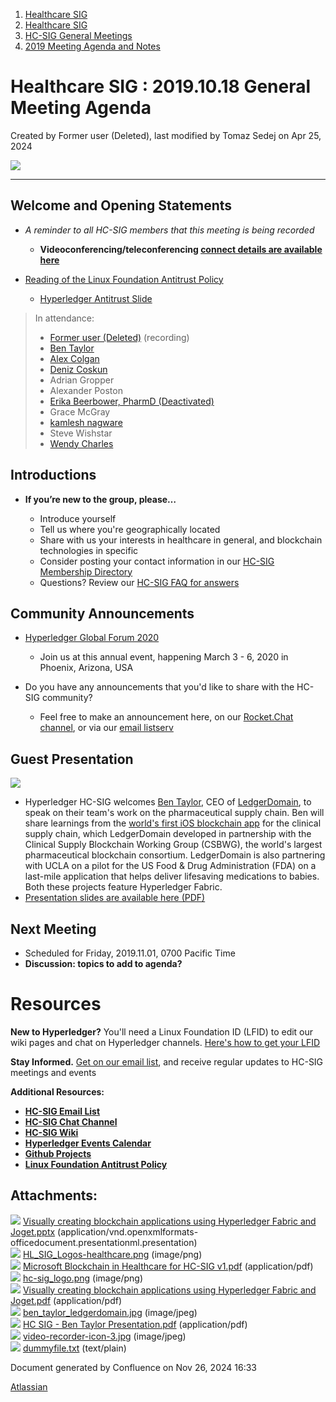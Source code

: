 1. [Healthcare SIG](index.html)
2. [Healthcare SIG](Healthcare-SIG_20545573.html)
3. [HC-SIG General Meetings](HC-SIG-General-Meetings_20545763.html)
4. [2019 Meeting Agenda and Notes](2019-Meeting-Agenda-and-Notes_20555030.html)

# Healthcare SIG : 2019.10.18 General Meeting Agenda

Created by Former user (Deleted), last modified by Tomaz Sedej on Apr 25, 2024

![](attachments/20552806/20562656.png?width=550)

* * *

## **Welcome and Opening Statements**

- *A reminder to all HC-SIG members that this meeting is being recorded*
  
  - **Videoconferencing/teleconferencing [connect details are available here](https://lf-hyperledger.atlassian.net/wiki/display/HCSIG/HC-SIG+General+Meetings)**
- [Reading of the Linux Foundation Antitrust Policy](https://www.linuxfoundation.org/antitrust-policy "https://www.linuxfoundation.org/antitrust-policy")
  
  - [Hyperledger Antitrust Slide](https://tinyurl.com/HL-antitrust-slide "https://tinyurl.com/HL-antitrust-slide")

> In attendance:
> 
> - [Former user (Deleted)](https://lf-hyperledger.atlassian.net/wiki/people/70121:1a1a7b2a-4a17-4cd3-ad01-b07410e6fece?ref=confluence) (recording)
> - [Ben Taylor](https://lf-hyperledger.atlassian.net/wiki/people/5e0f9bdd3ebba10e937f2211?ref=confluence)
> - [Alex Colgan](https://lf-hyperledger.atlassian.net/wiki/people/5bcf3f5f8995b717bb1b7035?ref=confluence)
> - [Deniz Coskun](https://lf-hyperledger.atlassian.net/wiki/people/5e7e004847dc780c3c85441c?ref=confluence)
> - Adrian Gropper
> - Alexander Poston
> - [Erika Beerbower, PharmD (Deactivated)](https://lf-hyperledger.atlassian.net/wiki/people/712020:1a6258bb-624a-4581-8bb6-1e503b3d2f5f?ref=confluence)
> - Grace McGray
> - [kamlesh nagware](https://lf-hyperledger.atlassian.net/wiki/people/557058:8e1fc425-f938-4b39-ad13-9cd8b0ddde52?ref=confluence)
> - Steve Wishstar
> - [Wendy Charles](https://lf-hyperledger.atlassian.net/wiki/people/712020:72dbc329-6a4f-4c78-9d8b-614956bb2e05?ref=confluence)

## **Introductions**

- **If you’re new to the group, please…**
  
  - Introduce yourself
  - Tell us where you're geographically located
  - Share with us your interests in healthcare in general, and blockchain technologies in specific
  - Consider posting your contact information in our [HC-SIG Membership Directory](https://lf-hyperledger.atlassian.net/wiki/display/HCSIG/Membership+Directory)
  - Questions? Review our [HC-SIG FAQ for answers](https://lf-hyperledger.atlassian.net/wiki/display/HCSIG/HC-SIG+FAQ)

## **Community Announcements**

- [Hyperledger Global Forum 2020](https://events.linuxfoundation.org/events/hyperledger-global-forum-2020/)
  
  - Join us at this annual event, happening March 3 - 6, 2020 in Phoenix, Arizona, USA
- Do you have any announcements that you'd like to share with the HC-SIG community?
  
  - Feel free to make an announcement here, on our [Rocket.Chat channel](https://chat.hyperledger.org/channel/healthcare-sig), or via our [email listserv](https://lists.hyperledger.org/g/healthcare-sig)

## **Guest Presentation**

![](attachments/20552806/20562778.jpg?height=400)

- Hyperledger HC-SIG welcomes [Ben Taylor](https://www.linkedin.com/in/bentaylorledgerdomain/), CEO of [LedgerDomain](https://www.ledgerdomain.com/), to speak on their team's work on the pharmaceutical supply chain. Ben will share learnings from the [world's first iOS blockchain app](https://www.kitchain.org/) for the clinical supply chain, which LedgerDomain developed in partnership with the Clinical Supply Blockchain Working Group (CSBWG), the world's largest pharmaceutical blockchain consortium. LedgerDomain is also partnering with UCLA on a pilot for the US Food &amp; Drug Administration (FDA) on a last-mile application that helps deliver lifesaving medications to babies. Both these projects feature Hyperledger Fabric.
- [Presentation slides are available here (PDF)](attachments/20552806/20562782.pdf)

## **Next Meeting**

- Scheduled for Friday, 2019.11.01, 0700 Pacific Time
- **Discussion: topics to add to agenda?**

# **Resources**

**New to Hyperledger?** You'll need a Linux Foundation ID (LFID) to edit our wiki pages and chat on Hyperledger channels. [Here's how to get your LFID](https://www.youtube.com/watch?v=EEc4JRyaAoA)

**Stay Informed.** [Get on our email list](https://lists.hyperledger.org/g/healthcare-sig), and receive regular updates to HC-SIG meetings and events

**Additional Resources:**

- [**HC-SIG Email List**](https://lists.hyperledger.org/g/healthcare-sig)
- [**HC-SIG Chat Channel**](https://chat.hyperledger.org/channel/healthcare-sig)
- [**HC-SIG Wiki**](https://lf-hyperledger.atlassian.net/wiki/display/HCSIG/)
- [**Hyperledger Events Calendar**](https://lf-hyperledger.atlassian.net/wiki/display/HYP/Calendar+of+Public+Meetings)
- [**Github Projects**](https://github.com/hyperledger)
- [**Linux Foundation Antitrust Policy**](https://www.linuxfoundation.org/antitrust-policy)

## Attachments:

![](images/icons/bullet_blue.gif) [Visually creating blockchain applications using Hyperledger Fabric and Joget.pptx](attachments/20552806/20562654.pptx) (application/vnd.openxmlformats-officedocument.presentationml.presentation)  
![](images/icons/bullet_blue.gif) [HL\_SIG\_Logos-healthcare.png](attachments/20552806/20562656.png) (image/png)  
![](images/icons/bullet_blue.gif) [Microsoft Blockchain in Healthcare for HC-SIG v1.pdf](attachments/20552806/20562655.pdf) (application/pdf)  
![](images/icons/bullet_blue.gif) [hc-sig\_logo.png](attachments/20552806/20562657.png) (image/png)  
![](images/icons/bullet_blue.gif) [Visually creating blockchain applications using Hyperledger Fabric and Joget.pdf](attachments/20552806/20562658.pdf) (application/pdf)  
![](images/icons/bullet_blue.gif) [ben\_taylor\_ledgerdomain.jpg](attachments/20552806/20562778.jpg) (image/jpeg)  
![](images/icons/bullet_blue.gif) [HC SIG - Ben Taylor Presentation.pdf](attachments/20552806/20562782.pdf) (application/pdf)  
![](images/icons/bullet_blue.gif) [video-recorder-icon-3.jpg](attachments/20552806/20562796.jpg) (image/jpeg)  
![](images/icons/bullet_blue.gif) [dummyfile.txt](attachments/20552806/20562653.txt) (text/plain)

Document generated by Confluence on Nov 26, 2024 16:33

[Atlassian](http://www.atlassian.com/)
